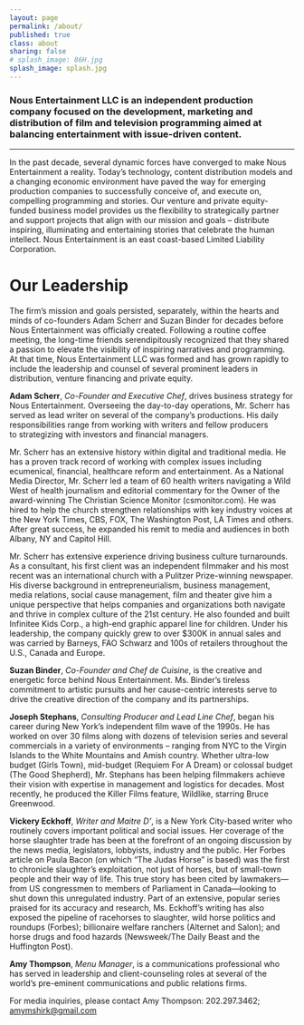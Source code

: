 ```yaml
---
layout: page
permalink: /about/
published: true
class: about
sharing: false
# splash_image: 86H.jpg
splash_image: splash.jpg
---
```

### Nous Entertainment LLC is an independent production company focused on the development, marketing and distribution of film and television programming aimed at balancing entertainment with issue-driven content. 

---

In the past decade, several dynamic forces have converged to make Nous Entertainment a reality. Today’s technology, content distribution models and a changing economic environment have paved the way for emerging production companies to successfully conceive of, and execute on, compelling programming and stories. 
Our venture and private equity-funded business model provides us the flexibility to strategically partner and support projects that align with our mission and goals – distribute inspiring, illuminating and entertaining stories that celebrate the human intellect.
Nous Entertainment is an east coast-based Limited Liability Corporation.

# Our Leadership

The firm’s mission and goals persisted, separately, within the hearts and minds of co-founders Adam Scherr and Suzan Binder for decades before Nous Entertainment was officially created. Following a routine coffee meeting, the long-time friends serendipitously recognized that they shared a passion to elevate the visibility of inspiring narratives and programming. At that time, Nous Entertainment LLC was formed and has grown rapidly to include the leadership and counsel of several prominent leaders in distribution, venture financing and private equity. 

**Adam Scherr**, *Co-Founder and Executive Chef*, drives business strategy for Nous Entertainment. Overseeing the day-to-day operations, Mr. Scherr has served as lead writer on several of the company’s productions. His daily responsibilities range from working with writers and fellow producers to strategizing with investors and financial managers. 

Mr. Scherr has an extensive history within digital and traditional media. He has a proven track record of working with complex issues including ecumenical, financial, healthcare reform and entertainment. As a National Media Director, Mr. Scherr led a team of 60 health writers navigating a Wild West of health journalism and editorial commentary for the Owner of the award-winning The Christian Science Monitor (csmonitor.com). He was hired to help the church strengthen relationships with key industry voices at the New York Times, CBS, FOX, The Washington Post, LA Times and others. After great success, he expanded his remit to media and audiences in both Albany, NY and Capitol Hill. 

Mr. Scherr has extensive experience driving business culture turnarounds. As a consultant, his first client was an independent filmmaker and his most recent was an international church with a Pulitzer Prize-winning newspaper. His diverse background in entrepreneurialism, business management, media relations, social cause management, film and theater give him a unique perspective that helps companies and organizations both navigate and thrive in complex culture of the 21st century. 
He also founded and built Infinitee Kids Corp., a high-end graphic apparel line for children. Under his leadership, the company quickly grew to over $300K in annual sales and was carried by Barneys, FAO Schwarz and 100s of retailers throughout the U.S., Canada and Europe. 

**Suzan Binder**, *Co-Founder and Chef de Cuisine*, is the creative and energetic force behind Nous Entertainment. Ms. Binder’s tireless commitment to artistic pursuits and her cause-centric interests serve to drive the creative direction of the company and its partnerships.  

**Joseph Stephans**, *Consulting Producer and Lead Line Chef*, began his career during New York’s independent film wave of the 1990s. He has worked on over 30 films along with dozens of television series and several commercials in a variety of environments – ranging from NYC to the Virgin Islands to the White Mountains and Amish country. Whether ultra-low budget (Girls Town), mid-budget (Requiem For A Dream) or colossal budget (The Good Shepherd), Mr. Stephans has been helping filmmakers achieve their vision with expertise in management and logistics for decades. Most recently, he produced the Killer Films feature, Wildlike, starring Bruce Greenwood.

**Vickery Eckhoff**, *Writer and Maitre D’*, is a New York City-based writer who routinely covers important political and social issues. Her coverage of the horse slaughter trade has been at the forefront of an ongoing discussion by the news media, legislators, lobbyists, industry and the public. Her Forbes article on Paula Bacon (on which “The Judas Horse” is based) was the first to chronicle slaughter’s exploitation, not just of horses, but of small-town people and their way of life. This true story has been cited by lawmakers—from US congressmen to members of Parliament in Canada—looking to shut down this unregulated industry. Part of an extensive, popular series praised for its accuracy and research, Ms. Eckhoff’s writing has also exposed the pipeline of racehorses to slaughter, wild horse politics and roundups (Forbes); billionaire welfare ranchers (Alternet and Salon); and horse drugs and food hazards (Newsweek/The Daily Beast and the Huffington Post).

**Amy Thompson**, *Menu Manager*, is a communications professional who has served in leadership and client-counseling roles at several of the world’s pre-eminent communications and public relations firms. 

For media inquiries, please contact Amy Thompson: 202.297.3462; <amymshirk@gmail.com> 
